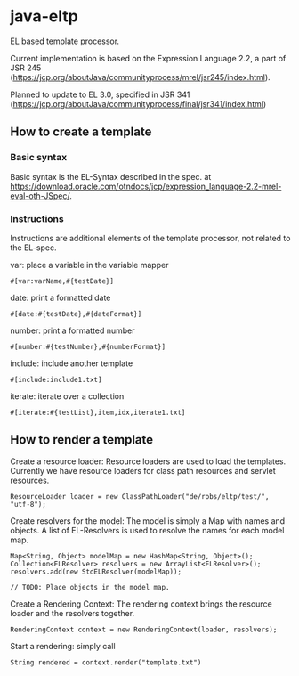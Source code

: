 # java-eltp

EL based template processor.

Current implementation is based on the Expression Language 2.2, a part of JSR 245 (<https://jcp.org/aboutJava/communityprocess/mrel/jsr245/index.html>).

Planned to update to EL 3.0, specified in JSR 341 (<https://jcp.org/aboutJava/communityprocess/final/jsr341/index.html>)

## How to create a template

### Basic syntax

Basic syntax is the EL-Syntax described in the spec. at <https://download.oracle.com/otndocs/jcp/expression_language-2.2-mrel-eval-oth-JSpec/>.

### Instructions

Instructions are additional elements of the template processor, not related to the EL-spec.

var: place a variable in the variable mapper

    #[var:varName,#{testDate}]

date: print a formatted date

    #[date:#{testDate},#{dateFormat}]

number: print a formatted number

    #[number:#{testNumber},#{numberFormat}]

include: include another template

    #[include:include1.txt]

iterate: iterate over a collection

    #[iterate:#{testList},item,idx,iterate1.txt] 

## How to render a template

Create a resource loader: Resource loaders are used to load the templates. Currently we have resource loaders for class path resources and servlet resources.

    ResourceLoader loader = new ClassPathLoader("de/robs/eltp/test/", "utf-8");

Create resolvers for the model: The model is simply a Map with names and objects. A list of EL-Resolvers is used to resolve the names for each model map. 

    Map<String, Object> modelMap = new HashMap<String, Object>();
    Collection<ELResolver> resolvers = new ArrayList<ELResolver>();
    resolvers.add(new StdELResolver(modelMap));

    // TODO: Place objects in the model map.

Create a Rendering Context: The rendering context brings the resource loader and the resolvers together.

    RenderingContext context = new RenderingContext(loader, resolvers);

Start a rendering: simply call

    String rendered = context.render("template.txt")

